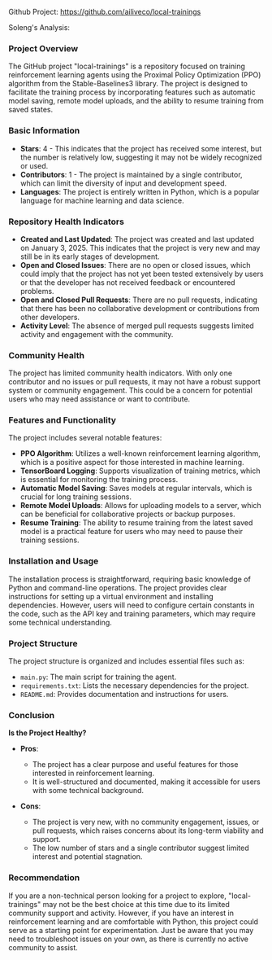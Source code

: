 Github Project: https://github.com/ailiveco/local-trainings

Soleng's Analysis:

### Project Overview

The GitHub project "local-trainings" is a repository focused on training reinforcement learning agents using the Proximal Policy Optimization (PPO) algorithm from the Stable-Baselines3 library. The project is designed to facilitate the training process by incorporating features such as automatic model saving, remote model uploads, and the ability to resume training from saved states.

### Basic Information

- **Stars**: 4 - This indicates that the project has received some interest, but the number is relatively low, suggesting it may not be widely recognized or used.
- **Contributors**: 1 - The project is maintained by a single contributor, which can limit the diversity of input and development speed.
- **Languages**: The project is entirely written in Python, which is a popular language for machine learning and data science.

### Repository Health Indicators

- **Created and Last Updated**: The project was created and last updated on January 3, 2025. This indicates that the project is very new and may still be in its early stages of development.
- **Open and Closed Issues**: There are no open or closed issues, which could imply that the project has not yet been tested extensively by users or that the developer has not received feedback or encountered problems.
- **Open and Closed Pull Requests**: There are no pull requests, indicating that there has been no collaborative development or contributions from other developers.
- **Activity Level**: The absence of merged pull requests suggests limited activity and engagement with the community.

### Community Health

The project has limited community health indicators. With only one contributor and no issues or pull requests, it may not have a robust support system or community engagement. This could be a concern for potential users who may need assistance or want to contribute.

### Features and Functionality

The project includes several notable features:

- **PPO Algorithm**: Utilizes a well-known reinforcement learning algorithm, which is a positive aspect for those interested in machine learning.
- **TensorBoard Logging**: Supports visualization of training metrics, which is essential for monitoring the training process.
- **Automatic Model Saving**: Saves models at regular intervals, which is crucial for long training sessions.
- **Remote Model Uploads**: Allows for uploading models to a server, which can be beneficial for collaborative projects or backup purposes.
- **Resume Training**: The ability to resume training from the latest saved model is a practical feature for users who may need to pause their training sessions.

### Installation and Usage

The installation process is straightforward, requiring basic knowledge of Python and command-line operations. The project provides clear instructions for setting up a virtual environment and installing dependencies. However, users will need to configure certain constants in the code, such as the API key and training parameters, which may require some technical understanding.

### Project Structure

The project structure is organized and includes essential files such as:

- `main.py`: The main script for training the agent.
- `requirements.txt`: Lists the necessary dependencies for the project.
- `README.md`: Provides documentation and instructions for users.

### Conclusion

**Is the Project Healthy?**

- **Pros**:
  - The project has a clear purpose and useful features for those interested in reinforcement learning.
  - It is well-structured and documented, making it accessible for users with some technical background.

- **Cons**:
  - The project is very new, with no community engagement, issues, or pull requests, which raises concerns about its long-term viability and support.
  - The low number of stars and a single contributor suggest limited interest and potential stagnation.

### Recommendation

If you are a non-technical person looking for a project to explore, "local-trainings" may not be the best choice at this time due to its limited community support and activity. However, if you have an interest in reinforcement learning and are comfortable with Python, this project could serve as a starting point for experimentation. Just be aware that you may need to troubleshoot issues on your own, as there is currently no active community to assist.
